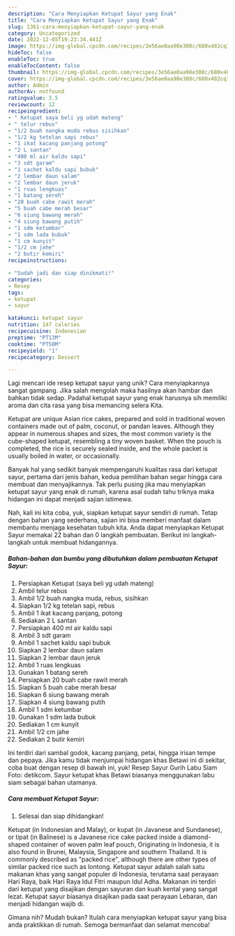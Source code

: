```yaml
---
description: "Cara Menyiapkan Ketupat Sayur yang Enak"
title: "Cara Menyiapkan Ketupat Sayur yang Enak"
slug: 1361-cara-menyiapkan-ketupat-sayur-yang-enak
category: Uncategorized
date: 2022-12-05T19:23:34.441Z
image: https://img-global.cpcdn.com/recipes/3e56ae0aa98e308c/680x482cq70/ketupat-sayur-foto-resep-utama.jpg
hideToc: false
enableToc: true
enableTocContent: false
thumbnail: https://img-global.cpcdn.com/recipes/3e56ae0aa98e308c/680x482cq70/ketupat-sayur-foto-resep-utama.jpg
cover: https://img-global.cpcdn.com/recipes/3e56ae0aa98e308c/680x482cq70/ketupat-sayur-foto-resep-utama.jpg
author: Admin
authorAv: notfound
ratingvalue: 3.5
reviewcount: 12
recipeingredient:
- " Ketupat saya beli yg udah mateng"
- " telur rebus"
- "1/2 buah nangka muda rebus sisihkan"
- "1/2 kg tetelan sapi rebus"
- "1 ikat kacang panjang potong"
- "2 L santan"
- "400 ml air kaldu sapi"
- "3 sdt garam"
- "1 sachet kaldu sapi bubuk"
- "2 lembar daun salam"
- "2 lembar daun jeruk"
- "1 ruas lengkuas"
- "1 batang sereh"
- "20 buah cabe rawit merah"
- "5 buah cabe merah besar"
- "6 siung bawang merah"
- "4 siung bawang putih"
- "1 sdm ketumbar"
- "1 sdm lada bubuk"
- "1 cm kunyit"
- "1/2 cm jahe"
- "2 butir kemiri"
recipeinstructions:

- "Sudah jadi dan siap dinikmati!"
categories:
- Resep
tags:
- ketupat
- sayur

katakunci: ketupat sayur 
nutrition: 147 calories
recipecuisine: Indonesian
preptime: "PT13M"
cooktime: "PT58M"
recipeyield: "1"
recipecategory: Dessert

---
```





Lagi mencari ide resep ketupat sayur yang unik? Cara menyiapkannya sangat gampang. Jika salah mengolah maka hasilnya akan hambar dan bahkan tidak sedap. Padahal ketupat sayur yang enak harusnya sih memiliki aroma dan cita rasa yang bisa memancing selera Kita.





Ketupat are unique Asian rice cakes, prepared and sold in traditional woven containers made out of palm, coconut, or pandan leaves. Although they appear in numerous shapes and sizes, the most common variety is the cube-shaped ketupat, resembling a tiny woven basket. When the pouch is completed, the rice is securely sealed inside, and the whole packet is usually boiled in water, or occasionally.

Banyak hal yang sedikit banyak mempengaruhi kualitas rasa dari ketupat sayur, pertama dari jenis bahan, kedua pemilihan bahan segar hingga cara membuat dan menyajikannya. Tak perlu pusing jika mau menyiapkan ketupat sayur yang enak di rumah, karena asal sudah tahu triknya maka hidangan ini dapat menjadi sajian istimewa.






Nah, kali ini kita coba, yuk, siapkan ketupat sayur sendiri di rumah. Tetap dengan bahan yang sederhana, sajian ini bisa memberi manfaat dalam membantu menjaga kesehatan tubuh kita. Anda dapat menyiapkan Ketupat Sayur memakai 22 bahan dan 0 langkah pembuatan. Berikut ini langkah-langkah untuk membuat hidangannya.

<!--inarticleads1-->

##### Bahan-bahan dan bumbu yang dibutuhkan dalam pembuatan Ketupat Sayur:

1. Persiapkan  Ketupat (saya beli yg udah mateng)
1. Ambil  telur rebus
1. Ambil 1/2 buah nangka muda, rebus, sisihkan
1. Siapkan 1/2 kg tetelan sapi, rebus
1. Ambil 1 ikat kacang panjang, potong
1. Sediakan 2 L santan
1. Persiapkan 400 ml air kaldu sapi
1. Ambil 3 sdt garam
1. Ambil 1 sachet kaldu sapi bubuk
1. Siapkan 2 lembar daun salam
1. Siapkan 2 lembar daun jeruk
1. Ambil 1 ruas lengkuas
1. Gunakan 1 batang sereh
1. Persiapkan 20 buah cabe rawit merah
1. Siapkan 5 buah cabe merah besar
1. Siapkan 6 siung bawang merah
1. Siapkan 4 siung bawang putih
1. Ambil 1 sdm ketumbar
1. Gunakan 1 sdm lada bubuk
1. Sediakan 1 cm kunyit
1. Ambil 1/2 cm jahe
1. Sediakan 2 butir kemiri


Ini terdiri dari sambal godok, kacang panjang, petai, hingga irisan tempe dan pepaya. Jika kamu tidak menjumpai hidangan khas Betawi ini di sekitar, coba buat dengan resep di bawah ini, yuk! Resep Sayur Gurih Labu Siam Foto: detikcom. Sayur ketupat khas Betawi biasanya menggunakan labu siam sebagai bahan utamanya. 

<!--inarticleads2-->

##### Cara membuat Ketupat Sayur:


1. Selesai dan siap dihidangkan!

Ketupat (in Indonesian and Malay), or kupat (in Javanese and Sundanese), or tipat (in Balinese) is a Javanese rice cake packed inside a diamond-shaped container of woven palm leaf pouch, Originating in Indonesia, it is also found in Brunei, Malaysia, Singapore and southern Thailand. It is commonly described as &#34;packed rice&#34;, although there are other types of similar packed rice such as lontong. Ketupat sayur adalah salah satu makanan khas yang sangat populer di Indonesia, terutama saat perayaan Hari Raya, baik Hari Raya Idul Fitri maupun Idul Adha. Makanan ini terdiri dari ketupat yang disajikan dengan sayuran dan kuah kental yang sangat lezat. Ketupat sayur biasanya disajikan pada saat perayaan Lebaran, dan menjadi hidangan wajib di. 

Gimana nih? Mudah bukan? Itulah cara menyiapkan ketupat sayur yang bisa anda praktikkan di rumah. Semoga bermanfaat dan selamat mencoba!

